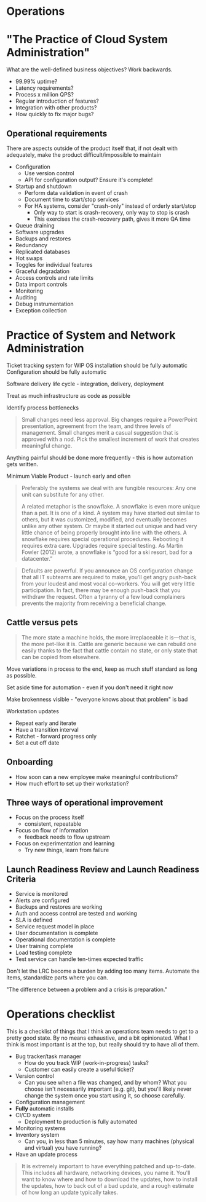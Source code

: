# Operations
# "The Practice of Cloud System Administration"

What are the well-defined business objectives? Work backwards.

* 99.99% uptime?
* Latency requirements?
* Process x million QPS?
* Regular introduction of features?
* Integration with other products?
* How quickly to fix major bugs?

## Operational requirements

There are aspects outside of the product itself that, if not dealt with
adequately, make the product difficult/impossible to maintain

* Configuration
  * Use version control
  * API for configuration output? Ensure it's complete!
* Startup and shutdown
  * Perform data validation in event of crash
  * Document time to start/stop services
  * For HA systems, consider "crash-only" instead of orderly start/stop
    * Only way to start is crash-recovery, only way to stop is crash
    * This exercises the crash-recovery path, gives it more QA time
* Queue draining
* Software upgrades
* Backups and restores
* Redundancy
* Replicated databases
* Hot swaps
* Toggles for individual features
* Graceful degradation
* Access controls and rate limits
* Data import controls
* Monitoring
* Auditing
* Debug instrumentation
* Exception collection
# Practice of System and Network Administration

Ticket tracking system for WIP
OS installation should be fully automatic
Configuration should be fully automatic

Software delivery life cycle - integration, delivery, deployment

Treat as much infrastructure as code as possible

Identify process bottlenecks

> Small changes need less approval. Big changes require a PowerPoint
> presentation, agreement from the team, and three levels of management. Small
> changes merit a casual suggestion that is approved with a nod. Pick the smallest
> increment of work that creates meaningful change.

Anything painful should be done more frequently - this is how automation gets
written.

Minimum Viable Product - launch early and often

> Preferably the systems we deal with are fungible resources: Any one unit can
> substitute for any other.
> 
> A related metaphor is the snowflake. A snowflake is
> even more unique than a pet. It is one of a kind. A system may have started out
> similar to others, but it was customized, modified, and eventually becomes
> unlike any other system. Or maybe it started out unique and had very little
> chance of being properly brought into line with the others. A snowflake requires
> special operational procedures. Rebooting it requires extra care. Upgrades
> require special testing. As Martin Fowler (2012) wrote, a snowflake is “good for
> a ski resort, bad for a datacenter.”

> Defaults are powerful. If you announce an OS configuration change that all IT
> subteams are required to make, you’ll get angry push-back from your loudest and
> most vocal co-workers. You will get very little participation. In fact, there
> may be enough push-back that you withdraw the request. Often a tyranny of a few
> loud complainers prevents the majority from receiving a beneficial change.

## Cattle versus pets

> The more state a machine holds, the more irreplaceable it is—that is, the more
> pet-like it is. Cattle are generic because we can rebuild one easily thanks to
> the fact that cattle contain no state, or only state that can be copied from
> elsewhere.

Move variations in process to the end, keep as much stuff standard as long as
possible.

Set aside time for automation - even if you don't need it right now

Make brokenness visible - "everyone knows about that problem" is bad

Workstation updates
* Repeat early and iterate
* Have a transition interval
* Ratchet - forward progress only
* Set a cut off date

## Onboarding

* How soon can a new employee make meaningful contributions?
* How much effort to set up their workstation?

## Three ways of operational improvement
* Focus on the process itself
  * consistent, repeatable
* Focus on flow of information
  * feedback needs to flow upstream
* Focus on experimentation and learning
  * Try new things, learn from failure

## Launch Readiness Review and Launch Readiness Criteria

* Service is monitored
* Alerts are configured
* Backups and restores are working
* Auth and access control are tested and working
* SLA is defined
* Service request model in place
* User documentation is complete
* Operational documentation is complete
* User training complete
* Load testing complete
* Test service can handle ten-times expected traffic

Don't let the LRC become a burden by adding too many items. Automate the items,
standardize parts where you can.

"The difference between a problem and a crisis is preparation."
# Operations checklist

This is a checklist of things that I think an operations team needs to get to a
pretty good state. By no means exhaustive, and a bit opinionated. What I think
is most important is at the top, but really should try to have all of them.

* Bug tracker/task manager
  * How do you track WIP (work-in-progress) tasks?
  * Customer can easily create a useful ticket?
* Version control
  * Can you see when a file was changed, and by whom? What you choose isn't necessarily important (e.g. git), but you'll likely never change the system once you start using it, so choose carefully. 
* Configuration management
* **Fully** automatic installs
* CI/CD system
  * Deployment to production is fully automated
* Monitoring systems
* Inventory system
  * Can you, in less than 5 minutes, say how many machines (physical and virtual) you have running?
* Have an update process

> It is extremely important to have everything patched and up-to-date. This
> includes all hardware, networking devices, you name it. You'll want to know
> where and how to download the updates, how to install the updates, how to back
> out of a bad update, and a rough estimate of how long an update typically
> takes.

